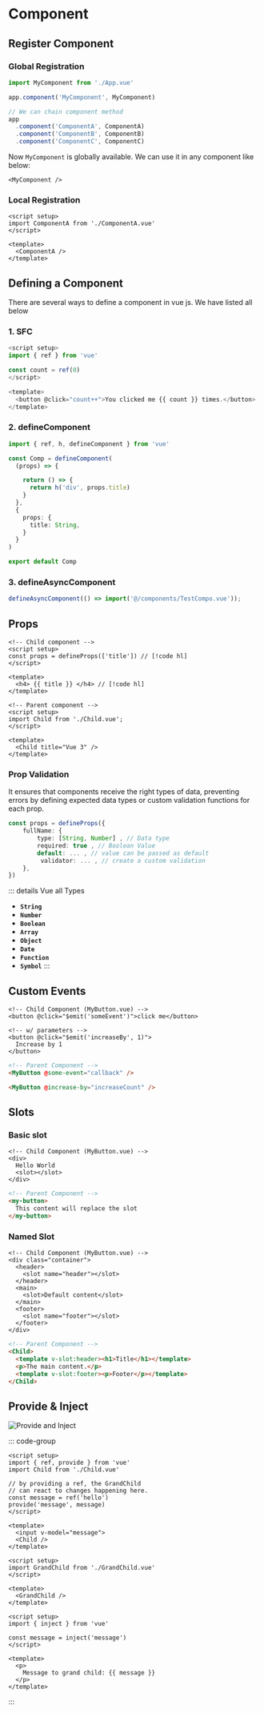# Component

## Register Component

### Global Registration

```ts
import MyComponent from './App.vue'

app.component('MyComponent', MyComponent)

// We can chain component method
app
  .component('ComponentA', ComponentA)
  .component('ComponentB', ComponentB)
  .component('ComponentC', ComponentC)
```

Now `MyComponent` is globally available. We can use it in any component like below:

```vue
<MyComponent />
```

### Local Registration

```vue
<script setup>
import ComponentA from './ComponentA.vue'
</script>

<template>
  <ComponentA />
</template>
```

## Defining a Component

There are several ways to define a component in vue js. We have listed all below

### 1. SFC

```ts
<script setup>
import { ref } from 'vue'

const count = ref(0)
</script>

<template>
  <button @click="count++">You clicked me {{ count }} times.</button>
</template>
```

### 2. defineComponent

```ts
import { ref, h, defineComponent } from 'vue'

const Comp = defineComponent(
  (props) => {

    return () => {
      return h('div', props.title)
    }
  },
  {
    props: {
      title: String,
    }
  }
)

export default Comp
```

### 3. defineAsyncComponent

```ts
defineAsyncComponent(() => import('@/components/TestCompo.vue'));
```

## Props

```vue
<!-- Child component -->
<script setup>
const props = defineProps(['title']) // [!code hl]
</script>

<template>
  <h4> {{ title }} </h4> // [!code hl]
</template>
```

```vue
<!-- Parent component -->
<script setup>
import Child from './Child.vue';
</script>

<template>
  <Child title="Vue 3" />
</template>
```

### Prop Validation

It ensures that components receive the right types of data, preventing errors by defining expected data types or custom validation functions for each prop.

```ts
const props = defineProps({
    fullName: {
        type: [String, Number] , // Data type
        required: true , // Boolean Value
        default: ... , // value can be passed as default
         validator: ... , // create a custom validation
    },
})
```

::: details Vue all Types

- **`String`**
- **`Number`**
- **`Boolean`**
- **`Array`**
- **`Object`**
- **`Date`**
- **`Function`**
- **`Symbol`**
:::

## Custom Events

```html{2,5}
<!-- Child Component (MyButton.vue) -->
<button @click="$emit('someEvent')">click me</button>

<!-- w/ parameters -->
<button @click="$emit('increaseBy', 1)">
  Increase by 1
</button>
```

```html
<!-- Parent Component -->
<MyButton @some-event="callback" />

<MyButton @increase-by="increaseCount" />
```

## Slots

### Basic slot

```html{4}
<!-- Child Component (MyButton.vue) -->
<div>
  Hello World
  <slot></slot>
</div>
```

```html
<!-- Parent Component -->
<my-button>
  This content will replace the slot
</my-button>
```

### Named Slot

```html{4,7,10}
<!-- Child Component (MyButton.vue) -->
<div class="container">
  <header>
    <slot name="header"></slot>
  </header>
  <main>
    <slot>Default content</slot>
  </main>
  <footer>
    <slot name="footer"></slot>
  </footer>
</div>
```

```html
<!-- Parent Component -->
<Child>
  <template v-slot:header><h1>Title</h1></template>
  <p>The main content.</p>
  <template v-slot:footer><p>Footer</p></template>
</Child>
```

## Provide & Inject

![Provide and Inject](https://vuejs.org/assets/provide-inject.tIACH1Z-.png)

::: code-group

```vue{2,8} [Parent.vue]
<script setup>
import { ref, provide } from 'vue'
import Child from './Child.vue'

// by providing a ref, the GrandChild
// can react to changes happening here.
const message = ref('hello')
provide('message', message)
</script>

<template>
  <input v-model="message">
  <Child />
</template>
```

```vue [Child.vue]
<script setup>
import GrandChild from './GrandChild.vue'
</script>

<template>
  <GrandChild />
</template>
```

```vue{2,4} [GrandChild.vue  ]
<script setup>
import { inject } from 'vue'

const message = inject('message')
</script>

<template>
  <p>
    Message to grand child: {{ message }}
  </p>
</template>
```

:::
